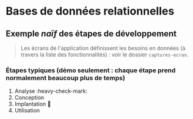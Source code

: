 # Bases de données relationnelles
## Exemple *naïf* des étapes de développement

>Les écrans de l'application définissent les besoins en données (à travers la liste des fonctionnalités) : voir le dossier `captures-ecran`.

### Étapes typiques (démo seulement : chaque étape prend normalement beaucoup plus de temps)
1. Analyse :heavy-check-mark:
2. Conception
3. Implantation :construction:
4. Utilisation